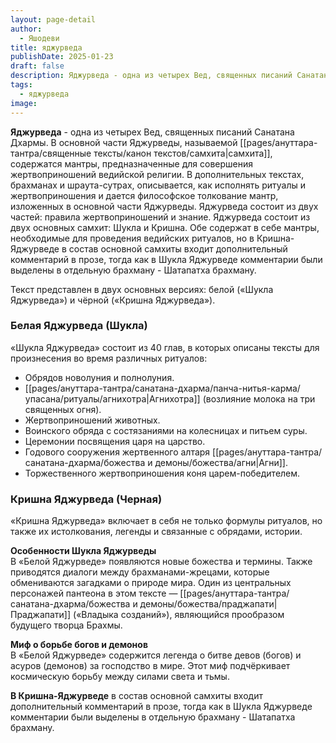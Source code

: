 ```yaml
---
layout: page-detail
author:
  - Яшодеви
title: яджурведа
publishDate: 2025-01-23
draft: false
description: Яджурведа - одна из четырех Вед, священных писаний Санатана Дхармы. В основной части Яджурведы, называемой самхита, содержатся мантры, предназначенные для совершения жертвоприношений ведийской религии.
tags:
  - яджурведа
image:
---
```

**Яджурведа** - одна из четырех Вед, священных писаний Санатана Дхармы. В основной части Яджурведы, называемой [[pages/ануттара-тантра/священные тексты/канон текстов/самхита|самхита]], содержатся мантры, предназначенные для совершения жертвоприношений ведийской религии. В дополнительных текстах, брахманах и шраута-сутрах, описывается, как исполнять ритуалы и жертвоприношения и дается философское толкование мантр, изложенных в основной части Яджурведы. Яджурведа состоит из двух частей: правила жертвоприношений и знание. Яджурведа состоит из двух основных самхит: Шукла и Кришна. Обе содержат в себе мантры, необходимые для проведения ведийских ритуалов, но в Кришна-Яджурведе в состав основной самхиты входит дополнительный комментарий в прозе, тогда как в Шукла Яджурведе комментарии были выделены в отдельную брахману - Шатапатха брахману.

Текст представлен в двух основных версиях: белой («Шукла Яджурведа») и чёрной («Кришна Яджурведа»).

### Белая Яджурведа (Шукла)  

«Шукла Яджурведа» состоит из 40 глав, в которых описаны тексты для произнесения во время различных ритуалов:

- Обрядов новолуния и полнолуния.
- [[pages/ануттара-тантра/санатана-дхарма/панча-нитья-карма/упасана/ритуалы/агнихотра|Агнихотра]] (возлияние молока на три священных огня).
- Жертвоприношений животных.
- Воинского обряда с состязаниями на колесницах и питьем суры.
- Церемонии посвящения царя на царство.
- Годового сооружения жертвенного алтаря [[pages/ануттара-тантра/санатана-дхарма/божества и демоны/божества/агни|Агни]].
- Торжественного жертвоприношения коня царем-победителем.  

### Кришна Яджурведа (Черная)  

«Кришна Яджурведа» включает в себя не только формулы ритуалов, но также их истолкования, легенды и связанные с обрядами, истории.

**Особенности Шукла Яджурведы**  
В «Белой Яджурведе» появляются новые божества и термины. Также приводятся диалоги между брахманами-жрецами, которые обмениваются загадками о природе мира. Один из центральных персонажей пантеона в этом тексте — [[pages/ануттара-тантра/санатана-дхарма/божества и демоны/божества/праджапати|Праджапати]] («Владыка созданий»), являющийся прообразом будущего творца Брахмы.

**Миф о борьбе богов и демонов**  
В «Белой Яджурведе» содержится легенда о битве девов (богов) и асуров (демонов) за господство в мире. Этот миф подчёркивает космическую борьбу между силами света и тьмы.

**В Кришна-Яджурведе** в состав основной самхиты входит дополнительный комментарий в прозе, тогда как в Шукла Яджурведе комментарии были выделены в отдельную брахману - Шатапатха брахману.